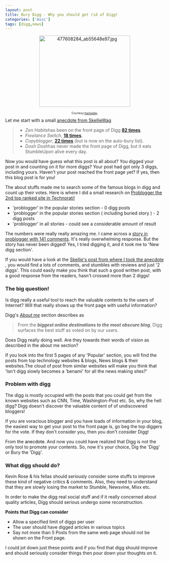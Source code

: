 ```yaml
---
layout: post
title: Bury Digg - Why you should get rid of Digg!
categories: ['misc']
tags: [digg,news]
---
```


<p style="text-align: center"><img width="207" src="../images/2008/03/477608284_ab55648e97.jpg" alt="477608284_ab55648e97.jpg" height="218" style="width: 289px; height: 226px" /></p>
<p style="font-size: xx-small; text-align: center">Courtesy:<a href="http://www.flickr.com/photos/hackaday/477608284/">hackaday</a></p>
Let me start with a small <a href="http://www.skelliewag.org/the-one-true-cause-of-rapidfire-growth-240.htm" title="The One True Cause of Rapidfire Growth">anecdote from SkellieWag</a>
<blockquote>
<ul>
	<li><em>Zen Habits</em>has been on the front page of Digg <a href="http://digg.com/search?s=zenhabits.net&amp;area=promoted&amp;type=all&amp;search-buried=0&amp;sort=most&amp;section=all"><strong>82 times</strong></a>.</li>
	<li><em>Freelance Switch</em>, <a href="http://digg.com/search?s=freelanceswitch.com&amp;submit=Search&amp;section=all&amp;type=all&amp;area=promoted&amp;sort=most"><strong>18 times</strong></a>.</li>
	<li><em>Copyblogger</em>, <a href="http://digg.com/search?s=copyblogger.com&amp;submit=Search&amp;section=all&amp;type=all&amp;area=promoted&amp;sort=most"><strong>22 times</strong></a> (but is now on the auto-bury list).</li>
	<li><em>Dosh Dosh</em>has never made the front page of Digg, but it eats StumbleUpon alive every day.</li>
</ul>
</blockquote>
Now you would have guess what this post is all about? You digged your post in and counting on it for more diggs? Your post had got only 3 diggs, including yours. Haven't your post reached the front page yet? If yes, then this blog post is for you!<!--more-->

The about stuffs made me to search some of the famous blogs in digg and count up their votes. Here is where I did a small research on <a href="http://technorati.com/pop/blogs?type=faves">Problogger the 2nd top ranked site in Technorati!</a>
<ul>
	<li>'problogger' in the popular stories section - 0 digg posts</li>
	<li>'problogger' in the popular stories section ( including buried story ) - 2 digg posts</li>
	<li>'problogger' in all stories - could see a considerable amount of result</li>
</ul>
The numbers were really really amazing me. I came across a <a href="http://www.problogger.net/archives/2007/02/13/how-to-drive-traffic-to-your-blog-the-advice-of-a-12-year-old/" title="How to Drive Traffic to Your Blog - The Advice of a 12 Year Old.">story in problogger with 141 comments</a>. It's really overwhelming response. But the story has never been digged! Yes, I tried digging it, and it took me to 'New digg section'.

If you would have a look at the <a href="http://www.skelliewag.org/the-one-true-cause-of-rapidfire-growth-240.htm">Skellie's post from where I took the anecdote </a>, you would find a lots of comments, and stumbles with reviews and just '2 diggs'. This could easily make you think that such a good written post, with a good response from the readers, hasn't crossed more than 2 diggs!
<h3>The big question!</h3>
Is digg really a useful tool to reach the valuable contents to the users of Internet?
Will that really shows up the front page with useful information?

Digg's <em><a href="http://digg.com/about">About me</a></em> section describes as
<blockquote>From the <strong><em>biggest online destinations to the most obscure blog</em></strong>, Digg surfaces the best stuff as voted on by our users.</blockquote>
Does Digg really doing well. Are they towards their words of vision as described in the about me section?

If you look into the first 5 pages of any 'Popular' section, you will find the posts from top technology websites &amp; blogs, News blogs &amp; their websites.The cloud of post from similar websites will make you think that 'Isn't digg slowly becomes a 'benami' for all the news making sites?'
<h3>Problem with digg</h3>
The digg is mostly occupied with the posts that you could get from the known websites such as CNN, Time, Washington-Post etc. So, why the hell digg? Digg doesn't discover the valuable content of of undiscovered bloggers!

If you are voracious blogger and you have loads of information in your blog, the easiest way to get your post to the front page is, go beg the top diggers for the vote. If they don't consider you, then you don't consider Digg!

From the <font color="#000000">anecdote</font>. And now you could have realized that Digg is not the only tool to promote your contents. So, now it's your choice, Dig the 'Digg' or Bury the 'Digg'.
<h3>What digg should do?</h3>
Kevin Rose &amp; his fellas should seriously consider some stuffs to improve these kind of negative critics &amp; comments. Also, they need to understand that they are slowly losing the market to Stumble, Newsvine, Mixx etc. 

In order to make the digg real social stuff and if it really concerned about quality articles, Digg should serious undergo some reconstruction.

<strong>Points that Digg can consider</strong>
<ul>
	<li>Allow a specified limit of diggs per user</li>
	<li>The user should have digged articles in various topics</li>
	<li>Say not more than 5 Posts from the same web page should not be shown on the Front page.</li>
</ul>
I could jot down just these points and if you find that digg should improve and should seriously consider things then pour down your thoughts on it.
